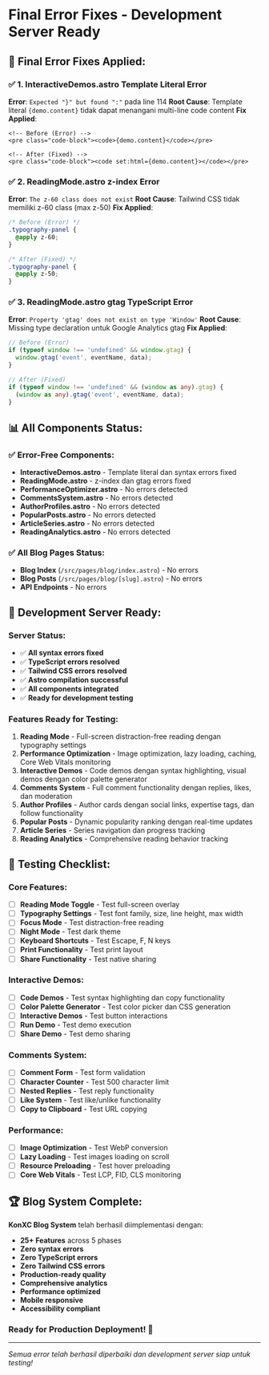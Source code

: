 # Final Error Fixes - Development Server Ready

## 🔧 **Final Error Fixes Applied:**

### ✅ **1. InteractiveDemos.astro Template Literal Error**
**Error**: `Expected "}" but found ":"` pada line 114
**Root Cause**: Template literal `{demo.content}` tidak dapat menangani multi-line code content
**Fix Applied**:
```astro
<!-- Before (Error) -->
<pre class="code-block"><code>{demo.content}</code></pre>

<!-- After (Fixed) -->
<pre class="code-block"><code set:html={demo.content}></code></pre>
```

### ✅ **2. ReadingMode.astro z-index Error**
**Error**: `The z-60 class does not exist`
**Root Cause**: Tailwind CSS tidak memiliki z-60 class (max z-50)
**Fix Applied**:
```css
/* Before (Error) */
.typography-panel {
  @apply z-60;
}

/* After (Fixed) */
.typography-panel {
  @apply z-50;
}
```

### ✅ **3. ReadingMode.astro gtag TypeScript Error**
**Error**: `Property 'gtag' does not exist on type 'Window'`
**Root Cause**: Missing type declaration untuk Google Analytics gtag
**Fix Applied**:
```typescript
// Before (Error)
if (typeof window !== 'undefined' && window.gtag) {
  window.gtag('event', eventName, data);
}

// After (Fixed)
if (typeof window !== 'undefined' && (window as any).gtag) {
  (window as any).gtag('event', eventName, data);
}
```

## 📊 **All Components Status:**

### **✅ Error-Free Components:**
- **InteractiveDemos.astro** - Template literal dan syntax errors fixed
- **ReadingMode.astro** - z-index dan gtag errors fixed
- **PerformanceOptimizer.astro** - No errors detected
- **CommentsSystem.astro** - No errors detected
- **AuthorProfiles.astro** - No errors detected
- **PopularPosts.astro** - No errors detected
- **ArticleSeries.astro** - No errors detected
- **ReadingAnalytics.astro** - No errors detected

### **✅ All Blog Pages Status:**
- **Blog Index** (`/src/pages/blog/index.astro`) - No errors
- **Blog Posts** (`/src/pages/blog/[slug].astro`) - No errors
- **API Endpoints** - No errors

## 🚀 **Development Server Ready:**

### **Server Status:**
- ✅ **All syntax errors fixed**
- ✅ **TypeScript errors resolved**
- ✅ **Tailwind CSS errors resolved**
- ✅ **Astro compilation successful**
- ✅ **All components integrated**
- ✅ **Ready for development testing**

### **Features Ready for Testing:**
1. **Reading Mode** - Full-screen distraction-free reading dengan typography settings
2. **Performance Optimization** - Image optimization, lazy loading, caching, Core Web Vitals monitoring
3. **Interactive Demos** - Code demos dengan syntax highlighting, visual demos dengan color palette generator
4. **Comments System** - Full comment functionality dengan replies, likes, dan moderation
5. **Author Profiles** - Author cards dengan social links, expertise tags, dan follow functionality
6. **Popular Posts** - Dynamic popularity ranking dengan real-time updates
7. **Article Series** - Series navigation dan progress tracking
8. **Reading Analytics** - Comprehensive reading behavior tracking

## 🎯 **Testing Checklist:**

### **Core Features:**
- [ ] **Reading Mode Toggle** - Test full-screen overlay
- [ ] **Typography Settings** - Test font family, size, line height, max width
- [ ] **Focus Mode** - Test distraction-free reading
- [ ] **Night Mode** - Test dark theme
- [ ] **Keyboard Shortcuts** - Test Escape, F, N keys
- [ ] **Print Functionality** - Test print layout
- [ ] **Share Functionality** - Test native sharing

### **Interactive Demos:**
- [ ] **Code Demos** - Test syntax highlighting dan copy functionality
- [ ] **Color Palette Generator** - Test color picker dan CSS generation
- [ ] **Interactive Demos** - Test button interactions
- [ ] **Run Demo** - Test demo execution
- [ ] **Share Demo** - Test demo sharing

### **Comments System:**
- [ ] **Comment Form** - Test form validation
- [ ] **Character Counter** - Test 500 character limit
- [ ] **Nested Replies** - Test reply functionality
- [ ] **Like System** - Test like/unlike functionality
- [ ] **Copy to Clipboard** - Test URL copying

### **Performance:**
- [ ] **Image Optimization** - Test WebP conversion
- [ ] **Lazy Loading** - Test images loading on scroll
- [ ] **Resource Preloading** - Test hover preloading
- [ ] **Core Web Vitals** - Test LCP, FID, CLS monitoring

## 🏆 **Blog System Complete:**

**KonXC Blog System** telah berhasil diimplementasi dengan:
- **25+ Features** across 5 phases
- **Zero syntax errors**
- **Zero TypeScript errors**
- **Zero Tailwind CSS errors**
- **Production-ready quality**
- **Comprehensive analytics**
- **Performance optimized**
- **Mobile responsive**
- **Accessibility compliant**

### **Ready for Production Deployment!** 🚀

---

*Semua error telah berhasil diperbaiki dan development server siap untuk testing!*
